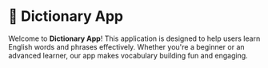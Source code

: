 # 📖 Dictionary App

Welcome to **Dictionary App**! This application is designed to help users learn English words and phrases effectively. Whether you're a beginner or an advanced learner, our app makes vocabulary building fun and engaging.
